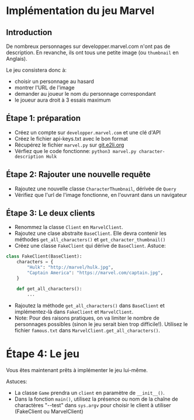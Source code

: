 # Implémentation du jeu Marvel

## Introduction

De nombreux personnages sur developper.marvel.com n'ont pas de description. En revanche, ils ont tous une petite image (ou `thumbnail` en Anglais).

Le jeu consistera donc à:

* choisir  un personnage au hasard
* montrer l'URL de l'image
* demander au joueur le nom du personnage correspondant
* le joueur aura droit à 3 essais maximum

## Étape 1: préparation

* Créez un compte sur `developper.marvel.com` et une clé d'API
* Créez le fichier api-keys.txt avec le bon format
* Récupérez le fichier `marvel.py` sur [git.e2li.org]( https://git.e2li.org/index.cgi?p=dmerejkowsky/cours-python.git;a=blob_plain;f=sources/marvel/marvel.py;hb=HEAD)
* Vérfiez que le code fonctionne: `python3 marvel.py character-description Hulk`

## Étape 2: Rajouter une nouvelle requête

* Rajoutez une nouvelle classe `CharacterThumbnail`, dérivée de `Query`
* Vérifiez que l'url de l'image fonctionne, en l'ouvrant dans un navigateur

## Étape 3: Le deux clients

* Renommez la classe `Client` en `MarvelClient`.
* Rajoutez une clase abstraite `BaseClient`. Elle devra contenir les méthodes `get_all_characters()` et `get_character_thumbnail()`
* Créez une classe `FakeClient` qui dérive de `BaseClient`. Astuce:

```python
class FakeClient(BaseClient):
    characters = {
        "Hulk": "http://marvel/hulk.jpg",
        "Captain America": "https://marvel.com/captain.jpg",
    }

    def get_all_characters():
    	...
```

* Rajoutez la méthode `get_all_characters()` dans `BaseClient` et implémentez-là dans `FakeClient` et `MarvelClient`.
* Note:  Pour des raisons pratiques, on va limiter le nombre de personnages possibles (sinon le jeu serait bien trop difficile!). Utilisez le fichier `famous.txt` dans `MarvelClient.get_all_characters()`.


# Étape 4: Le jeu

Vous êtes maintenant prêts à implémenter le jeu lui-même.

Astuces:

* La classe `Game` prendra un `client` en paramètre de `__init__()`.
* Dans la fonction `main()`, utilisez la présence ou nom de la chaîne de
  charactères "--test" dans `sys.argv` pour choisir le client à utiliser
  (FakeClient ou MarvelClient)

